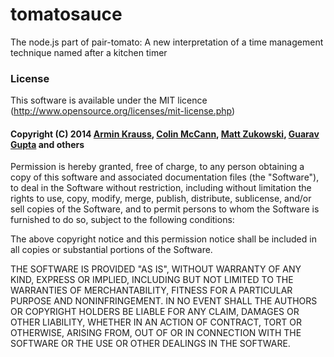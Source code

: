 tomatosauce
===========

The node.js part of pair-tomato: A new interpretation of a time management technique named after a kitchen timer



### License

This software is available under the MIT licence (http://www.opensource.org/licenses/mit-license.php)

#### Copyright (C) 2014  [Armin Krauss](https://github.com/mackrauss "mackrauss' github profile"), [Colin McCann](https://github.com/colinmccann "Colin's github profile"), [Matt Zukowski](https://github.com/zuk "zuk's github profile"), [Guarav Gupta](https://github.com/gauravg11) and others

Permission is hereby granted, free of charge, to any person obtaining a copy of this software and associated documentation files (the "Software"), to deal in the Software without restriction, including without limitation the rights to use, copy, modify, merge, publish, distribute, sublicense, and/or sell copies of the Software, and to permit persons to whom the Software is furnished to do so, subject to the following conditions:

The above copyright notice and this permission notice shall be included in all copies or substantial portions of the Software.

THE SOFTWARE IS PROVIDED "AS IS", WITHOUT WARRANTY OF ANY KIND, EXPRESS OR IMPLIED, INCLUDING BUT NOT LIMITED TO THE WARRANTIES OF MERCHANTABILITY, FITNESS FOR A PARTICULAR PURPOSE AND NONINFRINGEMENT. IN NO EVENT SHALL THE AUTHORS OR COPYRIGHT HOLDERS BE LIABLE FOR ANY CLAIM, DAMAGES OR OTHER LIABILITY, WHETHER IN AN ACTION OF CONTRACT, TORT OR OTHERWISE, ARISING FROM, OUT OF OR IN CONNECTION WITH THE SOFTWARE OR THE USE OR OTHER DEALINGS IN THE SOFTWARE.
